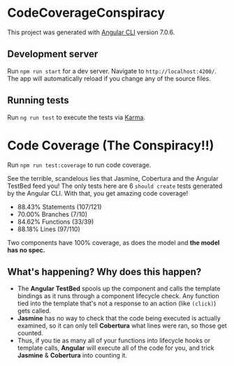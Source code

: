 # CodeCoverageConspiracy

This project was generated with [Angular CLI](https://github.com/angular/angular-cli) version 7.0.6.

## Development server

Run `npm run start` for a dev server. Navigate to `http://localhost:4200/`. The app will automatically reload if you change any of the source files.

## Running tests

Run `ng run test` to execute the tests via [Karma](https://karma-runner.github.io).

# Code Coverage (The Conspiracy!!)

Run `npm run test:coverage` to run code coverage.

See the terrible, scandelous lies that Jasmine, Cobertura and the Angular TestBed feed you! The only tests here are 6 `should create` tests generated by the Angular CLI. With that, you get amazing code coverage!

- 88.43% Statements (107/121)
- 70.00% Branches (7/10)
- 84.62% Functions (33/39)
- 88.18% Lines (97/110)

Two components have 100% coverage, as does the model and **the model has no spec.**

## What's happening? Why does this happen?

- The **Angular TestBed** spools up the component and calls the template bindings as it runs through a component lifecycle check. Any function tied into the template that's not a response to an action (like `(click)`) gets called.
- **Jasmine** has no way to check that the code being executed is actually examined, so it can only tell **Cobertura** what lines were ran, so those get counted.
- Thus, if you tie as many all of your functions into lifecycle hooks or template calls, **Angular** will execute all of the code for you, and trick **Jasmine** & **Cobertura** into counting it.
